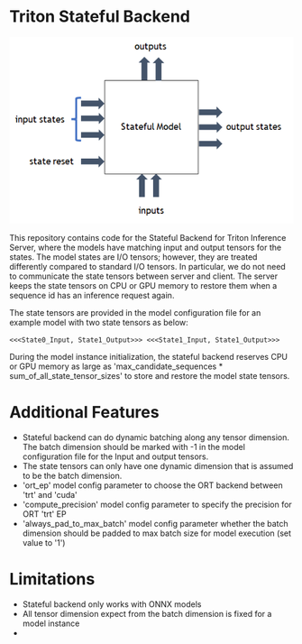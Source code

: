 # Triton Stateful Backend
![alt text](stateful_backend.png)

This repository contains code for the Stateful Backend for Triton Inference Server, where the models have matching input and output tensors for the states. The model states are I/O tensors; however, they are treated differently compared to standard I/O tensors. In particular, we do not need to communicate the state tensors between server and client. The server keeps the state tensors on CPU or GPU memory to restore them when a sequence id has an inference request again.

The state tensors are provided in the model configuration file for an example model with two state tensors as below:
```
<<<State0_Input, State1_Output>>> <<<State1_Input, State1_Output>>>   
```

During the model instance initialization, the stateful backend reserves CPU or GPU memory as large as 'max_candidate_sequences * sum_of_all_state_tensor_sizes' to store and restore the model state tensors. 

# Additional Features 
* Stateful backend can do dynamic batching along any tensor dimension. The batch dimension should be marked with -1 in the model configuration file for the Input and output tensors. 
* The state tensors can only have one dynamic dimension that is assumed to be the batch dimension. 
* 'ort_ep' model config parameter to choose the ORT backend between 'trt' and 'cuda'
* 'compute_precision' model config parameter to specify the precision for ORT 'trt' EP
* 'always_pad_to_max_batch' model config parameter whether the batch dimension should be padded to max batch size for model execution (set value to '1')




# Limitations
* Stateful backend only works with ONNX models
* All tensor dimension expect from the batch dimension is fixed for a model instance
* 
